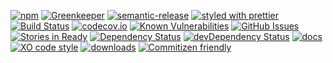 [![npm](https://img.shields.io/npm/v/master.svg)](https://www.npmjs.com/package/master)
[![Greenkeeper](https://badges.greenkeeper.io/arlac77/x-expression.svg)](https://greenkeeper.io/)
[![semantic-release](https://img.shields.io/badge/%20%20%F0%9F%93%A6%F0%9F%9A%80-semantic--release-e10079.svg)](https://github.com/arlac77/x-expression)
[![styled with prettier](https://img.shields.io/badge/styled_with-prettier-ff69b4.svg)](https://github.com/prettier/prettier)
[![Build Status](https://secure.travis-ci.org/arlac77/x-expression.png)](http://travis-ci.org/arlac77/x-expression)
[![codecov.io](http://codecov.io/github/arlac77/x-expression/coverage.svg?branch=master)](http://codecov.io/github/arlac77/x-expression?branch=master)
[![Known Vulnerabilities](https://snyk.io/test/github/arlac77/x-expression/badge.svg)](https://snyk.io/test/github/arlac77/x-expression)
[![GitHub Issues](https://img.shields.io/github/issues/arlac77/x-expression.svg?style=flat-square)](https://github.com/arlac77/x-expression/issues)
[![Stories in Ready](https://badge.waffle.io/arlac77/x-expression.svg?label=ready&title=Ready)](http://waffle.io/arlac77/x-expression)
[![Dependency Status](https://david-dm.org/arlac77/x-expression.svg)](https://david-dm.org/arlac77/x-expression)
[![devDependency Status](https://david-dm.org/arlac77/x-expression/dev-status.svg)](https://david-dm.org/arlac77/x-expression#info=devDependencies)
[![docs](http://inch-ci.org/github/arlac77/x-expression.svg?branch=master)](http://inch-ci.org/github/arlac77/x-expression)
[![XO code style](https://img.shields.io/badge/code_style-XO-5ed9c7.svg)](https://github.com/sindresorhus/xo)
[![downloads](http://img.shields.io/npm/dm/x-expression.svg?style=flat-square)](https://npmjs.org/package/x-expression)
[![Commitizen friendly](https://img.shields.io/badge/commitizen-friendly-brightgreen.svg)](http://commitizen.github.io/cz-cli/)
